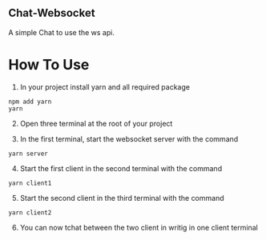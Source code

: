 ## Chat-Websocket

A simple Chat to use the ws api.

# How To Use

1. In your project install yarn and all required package
  
````
npm add yarn
yarn
````
2. Open three terminal at the root of your project

3. In the first terminal, start the websocket server with  the command

```
yarn server
```

4. Start the first client in the second terminal with the command

```
yarn client1
```

5. Start the second client in the third terminal with the command

```
yarn client2
```

6. You can now tchat between the two client in writig in one client terminal
